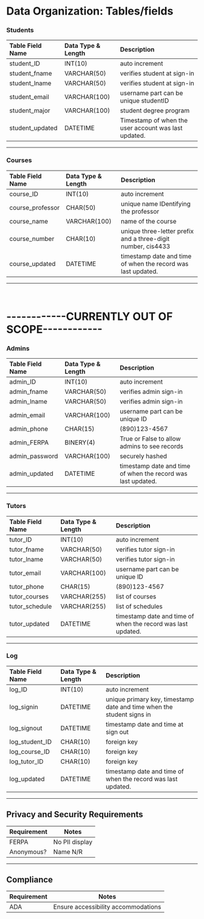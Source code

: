 # Data Organization: Tables/fields

### Students
Table Field Name | Data Type & Length | Description
:--- | :--- | :---
student_ID | INT(10) | auto increment
student_fname | VARCHAR(50) | verifies student at sign-in
student_lname | VARCHAR(50) | verifies student at sign-in
student_email | VARCHAR(100) | username part can be unique studentID
student_major | VARCHAR(100) | student degree program
student_updated | DATETIME | Timestamp of when the user account was last updated.

---

### Courses
Table Field Name | Data Type & Length | Description
:--- | :--- | :---
course_ID | INT(10) | auto increment
course_professor | CHAR(50) | unique name IDentifying the professor
course_name | VARCHAR(100) | name of the course
course_number | CHAR(10) |  unique three-letter prefix and a three-digit number, cis4433
course_updated | DATETIME | timestamp date and time of when the record was last updated.

---

<br>

# **------------CURRENTLY OUT OF SCOPE------------**



### Admins
Table Field Name | Data Type & Length | Description
:--- | :--- | :---
admin_ID | INT(10) | auto increment
admin_fname | VARCHAR(50) | verifies admin sign-in
admin_lname | VARCHAR(50) | verifies admin sign-in
admin_email | VARCHAR(100) | username part can be unique ID
admin_phone | CHAR(15) | (890)123-4567
admin_FERPA | BINERY(4) | True or False to allow admins to see records
admin_password | VARCHAR(100) | securely hashed
admin_updated | DATETIME | timestamp date and time of when the record was last updated.

---

### Tutors
Table Field Name | Data Type & Length | Description
:--- | :--- | :---
tutor_ID | INT(10) | auto increment
tutor_fname | VARCHAR(50) | verifies tutor sign-in
tutor_lname | VARCHAR(50) | verifies tutor sign-in
tutor_email | VARCHAR(100) | username part can be unique ID
tutor_phone | CHAR(15) | (890)123-4567
tutor_courses | VARCHAR(255) | list of courses
tutor_schedule | VARCHAR(255) | list of schedules
tutor_updated | DATETIME | timestamp date and time of when the record was last updated.

---

### Log
Table Field Name | Data Type & Length | Description
:--- | :--- | :---
log_ID | INT(10) | auto increment
log_signin | DATETIME | unique primary key, timestamp date and time when the student signs in
log_signout | DATETIME | timestamp date and time at sign out
log_student_ID | CHAR(10) |  foreign key
log_course_ID | CHAR(10) |  foreign key
log_tutor_ID | CHAR(10) |  foreign key
log_updated | DATETIME | timestamp date and time of when the record was last updated.



---

## Privacy and Security Requirements
| Requirement | Notes          |
|-------------|----------------|
| FERPA       | No PII display |
| Anonymous?  | Name N/R       |

---

## Compliance
| Requirement | Notes                                 |
|-------------|---------------------------------------|
| ADA         | Ensure accessibility accommodations   |



